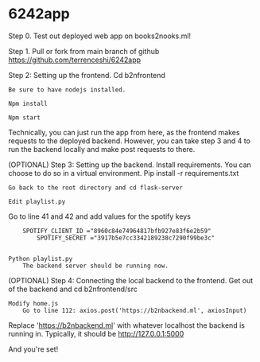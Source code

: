 # 6242app

Step 0.
	Test out deployed web app on books2nooks.ml!

Step 1.
	Pull or fork from main branch of github
		https://github.com/terrenceshi/6242app

Step 2: Setting up the frontend.
	Cd b2nfrontend

	Be sure to have nodejs installed.

	Npm install

	Npm start

Technically, you can just run the app from here, as the frontend makes requests to the deployed backend. However, you can take step 3 and 4 to run the backend locally and make post requests to there.

(OPTIONAL) Step 3: Setting up the backend.
	Install requirements. You can choose to do so in a virtual environment.
		Pip install -r requirements.txt

	Go back to the root directory and cd flask-server

	Edit playlist.py
Go to line 41 and 42 and add values for the spotify keys

		SPOTIFY_CLIENT_ID ="8960c84e74964817bfb927e83f6e2b59"
        	SPOTIFY_SECRET ="3917b5e7cc3342189238c7290f99be3c"


	Python playlist.py
		The backend server should be running now.

(OPTIONAL) Step 4: Connecting the local backend to the frontend.
	Get out of the backend and cd b2nfrontend/src

	Modify home.js
		Go to line 112: axios.post('https://b2nbackend.ml', axiosInput)

Replace 'https://b2nbackend.ml' with whatever localhost the backend is running in. Typically, it should be http://127.0.0.1:5000

And you're set!
